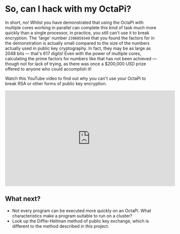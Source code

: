 # So, can I hack with my OctaPi?


In short, no! Whilst you have demonstrated that using the OctaPi with multiple cores working in parallel can complete this kind of task much more quickly than a single processor, in practice, you still can't use it to break encryption. The 'large' number `2396059349` that you found the factors for in the demonstration is actually small compared to the size of the numbers actually used in public key cryptography. In fact, they may be as large as 2048 bits — that's 617 digits! Even with the power of multiple cores, calculating the prime factors for numbers like that has not been achieved — though not for lack of trying, as there was once a $200,000 USD prize offered to anyone who could accomplish it!

Watch this YouTube video to find out why you can't use your OctaPi to break RSA or other forms of public key encryption.

<iframe width="560" height="315" src="https://www.youtube.com/embed/BI2RrHQ45XE" frameborder="0" allowfullscreen></iframe>

## What next?
- Not every program can be executed more quickly on an OctaPi. What characteristics make a program suitable to run on a cluster?
- Look up the Diffie-Hellman method of public key exchange, which is different to the method described in this project.
